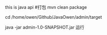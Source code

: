 this is java api
#打包
mvn clean package


cd /home/owen/Github/JavaOwen/admin/target

java -jar admin-1.0-SNAPSHOT.jar  运行
